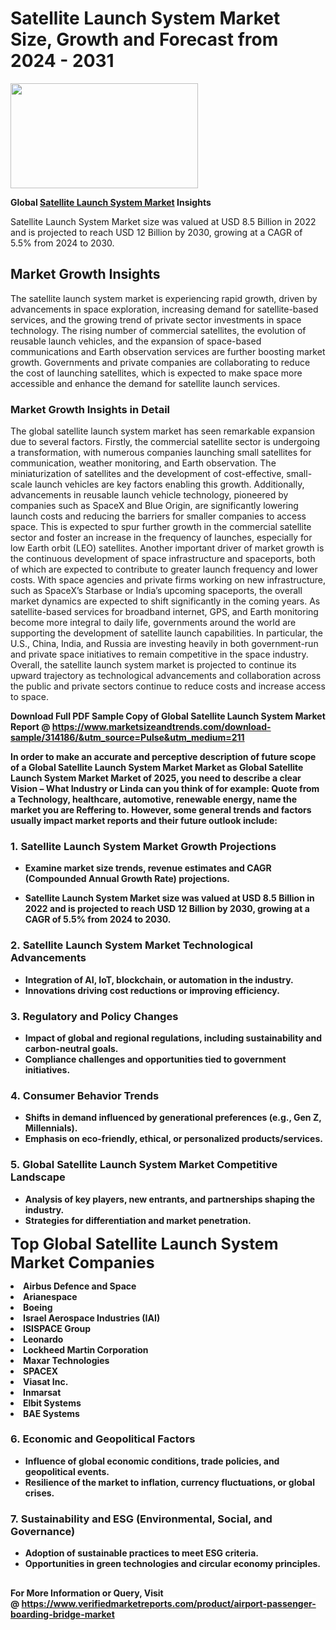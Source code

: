 <H1>Satellite Launch System Market Size, Growth and Forecast from 2024 - 2031</H1><img class="aligncenter size-medium wp-image-584254" src="https://thirdeyenews.in/wp-content/uploads/2024/09/Global-Market-Research-300x168.jpeg" alt="" width="300" height="168" /><p><strong>Global&nbsp;<a href="https://www.marketsizeandtrends.com/download-sample/314186/&amp;utm_source=Pulse&amp;utm_medium=211">Satellite Launch System Market</a> Insights</strong></p><p>Satellite Launch System Market size was valued at USD 8.5 Billion in 2022 and is projected to reach USD 12 Billion by 2030, growing at a CAGR of 5.5% from 2024 to 2030.</p><p><h2>Market Growth Insights</h2> The satellite launch system market is experiencing rapid growth, driven by advancements in space exploration, increasing demand for satellite-based services, and the growing trend of private sector investments in space technology. The rising number of commercial satellites, the evolution of reusable launch vehicles, and the expansion of space-based communications and Earth observation services are further boosting market growth. Governments and private companies are collaborating to reduce the cost of launching satellites, which is expected to make space more accessible and enhance the demand for satellite launch services. <p><strong></strong></p> <h3>Market Growth Insights in Detail</h3> The global satellite launch system market has seen remarkable expansion due to several factors. Firstly, the commercial satellite sector is undergoing a transformation, with numerous companies launching small satellites for communication, weather monitoring, and Earth observation. The miniaturization of satellites and the development of cost-effective, small-scale launch vehicles are key factors enabling this growth. Additionally, advancements in reusable launch vehicle technology, pioneered by companies such as SpaceX and Blue Origin, are significantly lowering launch costs and reducing the barriers for smaller companies to access space. This is expected to spur further growth in the commercial satellite sector and foster an increase in the frequency of launches, especially for low Earth orbit (LEO) satellites. Another important driver of market growth is the continuous development of space infrastructure and spaceports, both of which are expected to contribute to greater launch frequency and lower costs. With space agencies and private firms working on new infrastructure, such as SpaceX’s Starbase or India’s upcoming spaceports, the overall market dynamics are expected to shift significantly in the coming years. As satellite-based services for broadband internet, GPS, and Earth monitoring become more integral to daily life, governments around the world are supporting the development of satellite launch capabilities. In particular, the U.S., China, India, and Russia are investing heavily in both government-run and private space initiatives to remain competitive in the space industry. Overall, the satellite launch system market is projected to continue its upward trajectory as technological advancements and collaboration across the public and private sectors continue to reduce costs and increase access to space. <p><strong></p><p><span class=""><strong>Download Full PDF Sample Copy of Global Satellite Launch System Market Report</strong> @ <a href="https://www.marketsizeandtrends.com/download-sample/314186/&amp;utm_source=Pulse&amp;utm_medium=211" target="_blank">https://www.marketsizeandtrends.com/download-sample/314186/&amp;utm_source=Pulse&amp;utm_medium=211</a></span></p><p>In order to make an accurate and perceptive description of future scope of a Global&nbsp;Satellite Launch System Market Market as Global&nbsp;Satellite Launch System Market Market of 2025, you need to describe a clear Vision &ndash; What Industry or Linda can you think of for example: Quote from a Technology, healthcare, automotive, renewable energy, name the market you are Reffering to. However, some general trends and factors usually impact market reports and their future outlook include:</p><h3>1.&nbsp;<strong>Satellite Launch System Market Growth Projections</strong></h3><ul><li>Examine market size trends, revenue estimates and CAGR (Compounded Annual Growth Rate) projections.</li><li><p>Satellite Launch System Market size was valued at USD 8.5 Billion in 2022 and is projected to reach USD 12 Billion by 2030, growing at a CAGR of 5.5% from 2024 to 2030.</p></li></ul><h3>2.&nbsp;<strong>Satellite Launch System Market Technological Advancements</strong></h3><ul><li>Integration of AI, IoT, blockchain, or automation in the industry.</li><li>Innovations driving cost reductions or improving efficiency.</li></ul><h3>3.&nbsp;<strong>Regulatory and Policy Changes</strong></h3><ul><li>Impact of global and regional regulations, including sustainability and carbon-neutral goals.</li><li>Compliance challenges and opportunities tied to government initiatives.</li></ul><h3>4.&nbsp;<strong>Consumer Behavior Trends</strong></h3><ul><li>Shifts in demand influenced by generational preferences (e.g., Gen Z, Millennials).</li><li>Emphasis on eco-friendly, ethical, or personalized products/services.</li></ul><h3>5.&nbsp;<strong>Global Satellite Launch System Market Competitive Landscape</strong></h3><ul><li>Analysis of key players, new entrants, and partnerships shaping the industry.</li><li>Strategies for differentiation and market penetration.</li></ul><p data-pm-slice="1 1 []"><span style="color: inherit; font-family: inherit; font-size: 25px;">Top Global Satellite Launch System Market Companies</span></p><div class="" data-test-id=""><p><li>Airbus Defence and Space</li><li> Arianespace</li><li> Boeing</li><li> Israel Aerospace Industries (IAI)</li><li> ISISPACE Group</li><li> Leonardo</li><li> Lockheed Martin Corporation</li><li> Maxar Technologies</li><li> SPACEX</li><li> Viasat Inc.</li><li> Inmarsat</li><li> Elbit Systems</li><li> BAE Systems</li></p></div><h3>6.&nbsp;<strong>Economic and Geopolitical Factors</strong></h3><ul><li>Influence of global economic conditions, trade policies, and geopolitical events.</li><li>Resilience of the market to inflation, currency fluctuations, or global crises.</li></ul><h3>7.&nbsp;<strong>Sustainability and ESG (Environmental, Social, and Governance)</strong></h3><ul><li>Adoption of sustainable practices to meet ESG criteria.</li><li>Opportunities in green technologies and circular economy principles.</li></ul><h2><strong style="font-size: 14px;">For More Information or Query, Visit @&nbsp;</strong><a style="background-color: #ffffff; font-size: 14px;" href="https://www.marketsizeandtrends.com/report/satellite-launch-system-market/" target="_blank">https://www.verifiedmarketreports.com/product/airport-passenger-boarding-bridge-market</a></h2>
